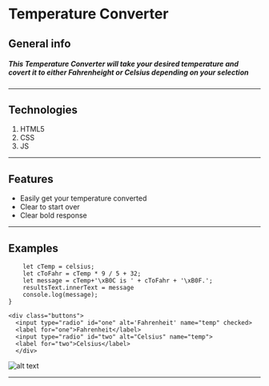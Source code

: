 # Temperature Converter 

## General info

##### This Temperature Converter will take your desired temperature and covert it to either Fahrenheight or Celsius depending on your selection

---

## Technologies

1. HTML5
2. CSS
3. JS

---

## Features 

- Easily get your temperature converted
- Clear to start over 
- Clear bold response

---

## Examples

```function cToF (celsius) {
    let cTemp = celsius;
    let cToFahr = cTemp * 9 / 5 + 32;
    let message = cTemp+'\xB0C is ' + cToFahr + '\xB0F.';
    resultsText.innerText = message
    console.log(message);
}
```
```
<div class="buttons">
  <input type="radio" id="one" alt='Fahrenheit' name="temp" checked>
  <label for="one">Fahrenheit</label>
  <input type="radio" id="two" alt="Celsius" name="temp">
  <label for="two">Celsius</label>
  </div>
  ```

  ![alt text](/css/Tempconverter.png)

  ---








